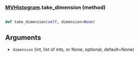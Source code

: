 ### [MVHistogram](MVHistogram.md).take_dimension (method)


```py

def take_dimension(self, dimension=None)

```



Arguments
----------
* `dimension` (int, list of ints, or None, optional, default=None)

